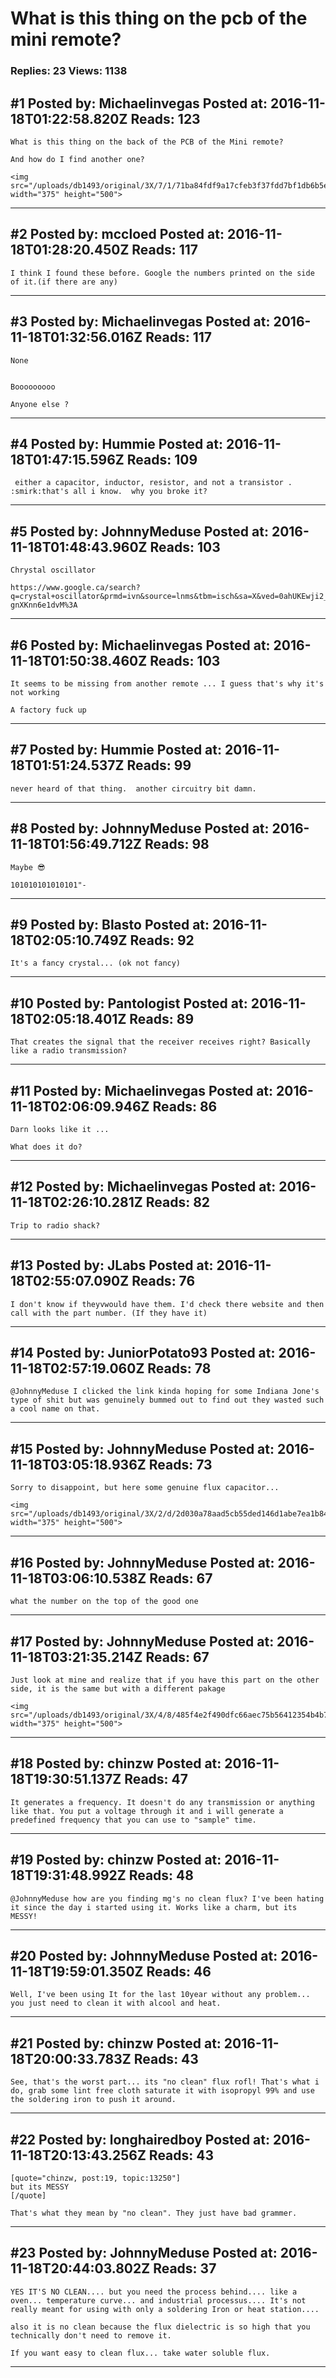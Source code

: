 # What is this thing on the pcb of the mini remote?

### Replies: 23 Views: 1138

## \#1 Posted by: Michaelinvegas Posted at: 2016-11-18T01:22:58.820Z Reads: 123

```
What is this thing on the back of the PCB of the Mini remote?

And how do I find another one?

<img src="/uploads/db1493/original/3X/7/1/71ba84fdf9a17cfeb3f37fdd7bf1db6b5e16a38a.JPG" width="375" height="500">
```

---
## \#2 Posted by: mccloed Posted at: 2016-11-18T01:28:20.450Z Reads: 117

```
I think I found these before. Google the numbers printed on the side of it.(if there are any)
```

---
## \#3 Posted by: Michaelinvegas Posted at: 2016-11-18T01:32:56.016Z Reads: 117

```
None 


Booooooooo 

Anyone else ?
```

---
## \#4 Posted by: Hummie Posted at: 2016-11-18T01:47:15.596Z Reads: 109

```
 either a capacitor, inductor, resistor, and not a transistor .   :smirk:that's all i know.  why you broke it?
```

---
## \#5 Posted by: JohnnyMeduse Posted at: 2016-11-18T01:48:43.960Z Reads: 103

```
Chrystal oscillator

https://www.google.ca/search?q=crystal+oscillator&prmd=ivn&source=lnms&tbm=isch&sa=X&ved=0ahUKEwji2_6amLHQAhVPImMKHZRnDacQ_AUIBygB&biw=320&bih=460#imgrc=O-gnXKnn6e1dvM%3A
```

---
## \#6 Posted by: Michaelinvegas Posted at: 2016-11-18T01:50:38.460Z Reads: 103

```
It seems to be missing from another remote ... I guess that's why it's not working 

A factory fuck up
```

---
## \#7 Posted by: Hummie Posted at: 2016-11-18T01:51:24.537Z Reads: 99

```
never heard of that thing.  another circuitry bit damn.
```

---
## \#8 Posted by: JohnnyMeduse Posted at: 2016-11-18T01:56:49.712Z Reads: 98

```
Maybe 😎 

101010101010101"-
```

---
## \#9 Posted by: Blasto Posted at: 2016-11-18T02:05:10.749Z Reads: 92

```
It's a fancy crystal... (ok not fancy)
```

---
## \#10 Posted by: Pantologist Posted at: 2016-11-18T02:05:18.401Z Reads: 89

```
That creates the signal that the receiver receives right? Basically like a radio transmission?
```

---
## \#11 Posted by: Michaelinvegas Posted at: 2016-11-18T02:06:09.946Z Reads: 86

```
Darn looks like it ...

What does it do?
```

---
## \#12 Posted by: Michaelinvegas Posted at: 2016-11-18T02:26:10.281Z Reads: 82

```
Trip to radio shack?
```

---
## \#13 Posted by: JLabs Posted at: 2016-11-18T02:55:07.090Z Reads: 76

```
I don't know if theyvwould have them. I'd check there website and then call with the part number. (If they have it)
```

---
## \#14 Posted by: JuniorPotato93 Posted at: 2016-11-18T02:57:19.060Z Reads: 78

```
@JohnnyMeduse I clicked the link kinda hoping for some Indiana Jone's type of shit but was genuinely bummed out to find out they wasted such a cool name on that.
```

---
## \#15 Posted by: JohnnyMeduse Posted at: 2016-11-18T03:05:18.936Z Reads: 73

```
Sorry to disappoint, but here some genuine flux capacitor... 

<img src="/uploads/db1493/original/3X/2/d/2d030a78aad5cb55ded146d1abe7ea1b8493abb5.jpg" width="375" height="500">
```

---
## \#16 Posted by: JohnnyMeduse Posted at: 2016-11-18T03:06:10.538Z Reads: 67

```
what the number on the top of the good one
```

---
## \#17 Posted by: JohnnyMeduse Posted at: 2016-11-18T03:21:35.214Z Reads: 67

```
Just look at mine and realize that if you have this part on the other side, it is the same but with a different pakage

<img src="/uploads/db1493/original/3X/4/8/485f4e2f490dfc66aec75b56412354b4b7f102de.jpg" width="375" height="500">
```

---
## \#18 Posted by: chinzw Posted at: 2016-11-18T19:30:51.137Z Reads: 47

```
It generates a frequency. It doesn't do any transmission or anything like that. You put a voltage through it and i will generate a predefined frequency that you can use to "sample" time.
```

---
## \#19 Posted by: chinzw Posted at: 2016-11-18T19:31:48.992Z Reads: 48

```
@JohnnyMeduse how are you finding mg's no clean flux? I've been hating it since the day i started using it. Works like a charm, but its MESSY!
```

---
## \#20 Posted by: JohnnyMeduse Posted at: 2016-11-18T19:59:01.350Z Reads: 46

```
Well, I've been using It for the last 10year without any problem... you just need to clean it with alcool and heat.
```

---
## \#21 Posted by: chinzw Posted at: 2016-11-18T20:00:33.783Z Reads: 43

```
See, that's the worst part... its "no clean" flux rofl! That's what i do, grab some lint free cloth saturate it with isopropyl 99% and use the soldering iron to push it around.
```

---
## \#22 Posted by: longhairedboy Posted at: 2016-11-18T20:13:43.256Z Reads: 43

```
[quote="chinzw, post:19, topic:13250"]
but its MESSY
[/quote]

That's what they mean by "no clean". They just have bad grammer.
```

---
## \#23 Posted by: JohnnyMeduse Posted at: 2016-11-18T20:44:03.802Z Reads: 37

```
YES IT'S NO CLEAN.... but you need the process behind.... like a oven... temperature curve... and industrial processus.... It's not really meant for using with only a soldering Iron or heat station....

also it is no clean because the flux dielectric is so high that you technically don't need to remove it.

If you want easy to clean flux... take water soluble flux.
```

---
